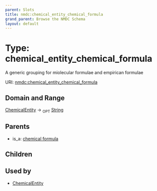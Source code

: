 ```yaml
---
parent: Slots
title: nmdc:chemical_entity_chemical_formula
grand_parent: Browse the NMDC Schema
layout: default
---
```


# Type: chemical_entity_chemical_formula


A generic grouping for miolecular formulae and empirican formulae

URI: [nmdc:chemical_entity_chemical_formula](https://microbiomedata/meta/chemical_entity_chemical_formula)

## Domain and Range

[ChemicalEntity](ChemicalEntity.md) ->  <sub>OPT</sub> [String](types/String.md)

## Parents

 *  is_a: [chemical formula](chemical_formula.md)

## Children


## Used by

 * [ChemicalEntity](ChemicalEntity.md)
